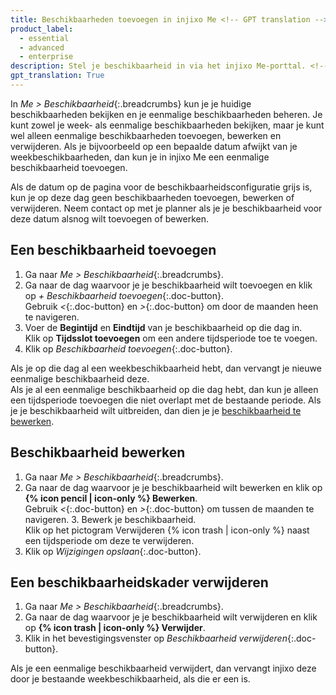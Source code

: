 ```yaml
---
title: Beschikbaarheden toevoegen in injixo Me <!-- GPT translation -->
product_label:
  - essential
  - advanced
  - enterprise
description: Stel je beschikbaarheid in via het injixo Me-porttal. <!-- GPT translation -->
gpt_translation: True
---
```


In _Me > Beschikbaarheid_{:.breadcrumbs} kun je je huidige beschikbaarheden bekijken en je eenmalige beschikbaarheden beheren. Je kunt zowel je week- als eenmalige beschikbaarheden bekijken, maar je kunt wel alleen eenmalige beschikbaarheden toevoegen, bewerken en verwijderen. Als je bijvoorbeeld op een bepaalde datum afwijkt van je weekbeschikbaarheden, dan kun je in injixo Me een eenmalige beschikbaarheid toevoegen. <!-- GPT translation -->

Als de datum op de pagina voor de beschikbaarheidsconfiguratie grijs is, kun je op deze dag geen beschikbaarheden toevoegen, bewerken of verwijderen. Neem contact op met je planner als je je beschikbaarheid voor deze datum alsnog wilt toevoegen of bewerken. <!-- GPT translation -->

## Een beschikbaarheid toevoegen <!-- GPT translation -->

1. Ga naar _Me > Beschikbaarheid_{:.breadcrumbs}. <!-- TM 100 -->
2. Ga naar de dag waarvoor je je beschikbaarheid wilt toevoegen en klik op _+ Beschikbaarheid toevoegen_{:.doc-button}.<br>Gebruik _<_{:.doc-button} en _>_{:.doc-button} om door de maanden heen te navigeren. <!-- GPT translation -->
3. Voer de **Begintijd** en **Eindtijd** van je beschikbaarheid op die dag in.<br>Klik op **Tijdsslot toevoegen** om een andere tijdsperiode toe te voegen. <!-- GPT translation -->
4. Klik op *Beschikbaarheid toevoegen*{:.doc-button}. <!-- GPT translation -->

Als je op die dag al een weekbeschikbaarheid hebt, dan vervangt je nieuwe eenmalige beschikbaarheid deze.<br>Als je al een eenmalige beschikbaarheid op die dag hebt, dan kun je alleen een tijdsperiode toevoegen die niet overlapt met de bestaande periode. Als je je beschikbaarheid wilt uitbreiden, dan dien je je [beschikbaarheid te bewerken](#een-beschikbaarheid-bewerken). <!-- GPT translation -->

## Beschikbaarheid bewerken <!-- GPT translation -->

1. Ga naar _Me > Beschikbaarheid_{:.breadcrumbs}. <!-- TM 100 -->
2. Ga naar de dag waarvoor je je beschikbaarheid wilt bewerken en klik op **{% icon pencil | icon-only %} Bewerken**.<br>Gebruik _<_{:.doc-button} en _>_{:.doc-button} om tussen de maanden te navigeren. <!-- GPT translation -->
3\. Bewerk je beschikbaarheid.<br>Klik op het pictogram Verwijderen {% icon trash | icon-only %} naast een tijdsperiode om deze te verwijderen. <!-- GPT translation -->
4. Klik op _Wijzigingen opslaan_{:.doc-button}. <!-- GPT translation -->

## Een beschikbaarheidskader verwijderen <!-- GPT translation -->

1. Ga naar _Me > Beschikbaarheid_{:.breadcrumbs}. <!-- TM 100 -->
2. Ga naar de dag waarvoor je je beschikbaarheid wilt verwijderen en klik op **{% icon trash | icon-only %} Verwijder**. <!-- GPT translation -->
3. Klik in het bevestigingsvenster op _Beschikbaarheid verwijderen_{:.doc-button}. <!-- GPT translation -->

Als je een eenmalige beschikbaarheid verwijdert, dan vervangt injixo deze door je bestaande weekbeschikbaarheid, als die er een is. <!-- GPT translation -->